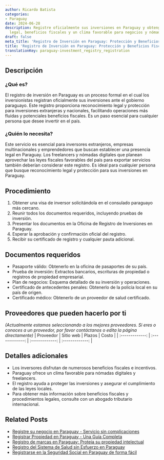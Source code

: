 ```yaml
---
author: Ricardo Batista
categories:
- Paraguay
date: 2024-06-28
description: Registre oficialmente sus inversiones en Paraguay y obtenga protección
  legal, beneficios fiscales y un clima favorable para negocios y nómadas digitales.
draft: false
meta_title: 'Registro de Inversión en Paraguay: Protección y Beneficios Fiscales'
title: 'Registro de Inversión en Paraguay: Protección y Beneficios Fiscales'
translationKey: paraguay-investment_registry_registration
---
```



## Descripción
### ¿Qué es?
El registro de inversión en Paraguay es un proceso formal en el cual los inversionistas registran oficialmente sus inversiones ante el gobierno paraguayo. Este registro proporciona reconocimiento legal y protección para inversiones extranjeras y nacionales, facilitando operaciones más fluidas y potenciales beneficios fiscales. Es un paso esencial para cualquier persona que desee invertir en el país.

### ¿Quién lo necesita?
Este servicio es esencial para inversores extranjeros, empresas multinacionales y emprendedores que buscan establecer una presencia legal en Paraguay. Los freelancers y nómadas digitales que planean aprovechar las leyes fiscales favorables del país para exportar servicios también deberían considerar este registro. Es ideal para cualquier persona que busque reconocimiento legal y protección para sus inversiones en Paraguay.

## Procedimiento
1. Obtener una visa de inversor solicitándola en el consulado paraguayo más cercano.
2. Reunir todos los documentos requeridos, incluyendo pruebas de inversión.
3. Presentar los documentos en la Oficina de Registro de Inversiones en Paraguay.
4. Esperar la aprobación y confirmación oficial del registro.
5. Recibir su certificado de registro y cualquier pauta adicional.

## Documentos requeridos
- Pasaporte válido: Obtenerlo en la oficina de pasaportes de su país.
- Prueba de inversión: Extractos bancarios, escrituras de propiedad o registros de propiedad empresarial.
- Plan de negocios: Esquema detallado de su inversión y operaciones.
- Certificado de antecedentes penales: Obtenerlo de la policía local en su país de origen.
- Certificado médico: Obtenerlo de un proveedor de salud certificado.

## Proveedores que pueden hacerlo por ti
_(Actualmente estamos seleccionando a los mejores proveedores. Si eres o conoces a un proveedor, por favor contáctanos o edita la página directamente)_
| Proveedor        |     Sitio web     |     Plazos    |       Costo     |
| :-------------: | :-------------: |  :-------------: | :-------------: |

## Detalles adicionales
- Los inversores disfrutan de numerosos beneficios fiscales e incentivos.
- Paraguay ofrece un clima favorable para nómadas digitales y freelancers.
- El registro ayuda a proteger las inversiones y asegurar el cumplimiento de las leyes locales.
- Para obtener más información sobre beneficios fiscales y procedimientos legales, consulte con un abogado tributario internacional.


## Related Posts

- [Registre su negocio en Paraguay - Servicio sin complicaciones](https://tramitit.com/es/guides/paraguay/inscripción_en_el_registro_de_comercio/)
- [Registrar Propiedad en Paraguay - Una Guía Completa](https://tramitit.com/es/guides/paraguay/registro_de_propiedad/)
- [Registro de marcas en Paraguay: Proteja su propiedad intelectual](https://tramitit.com/es/guides/paraguay/registro_de_marca/)
- [Registro del Sistema de Salud sin Esfuerzo en Paraguay](https://tramitit.com/es/guides/paraguay/inscripción_en_el_sistema_de_salud/)
- [Registrarse en la Seguridad Social en Paraguay de forma fácil](https://tramitit.com/es/guides/paraguay/inscripción_en_la_seguridad_social/)